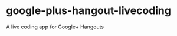 google-plus-hangout-livecoding
==============================

A live coding app for Google+ Hangouts